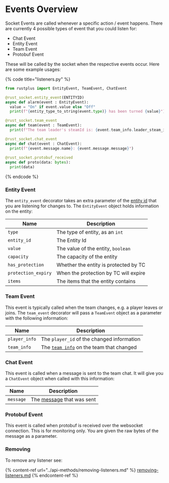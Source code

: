 # Events Overview

Socket Events are called whenever a specific action / event happens. There are currently 4 possible types of event that you could listen for:&#x20;

* Chat Event
* Entity Event
* Team Event
* Protobuf Event

These will be called by the socket when the respective events occur. Here are some example usages:

{% code title="listeners.py" %}
```python
from rustplus import EntityEvent, TeamEvent, ChatEvent

@rust_socket.entity_event(ENTITYID)
async def alarm(event : EntityEvent):
  value = "On" if event.value else "Off"
  print(f"{entity_type_to_string(event.type)} has been turned {value}")

@rust_socket.team_event
async def team(event : TeamEvent):
  print(f"The team leader's steamId is: {event.team_info.leader_steam_id}")

@rust_socket.chat_event
async def chat(event : ChatEvent):
  print(f"{event.message.name}: {event.message.message}")
  
@rust_socket.protobuf_received
async def proto(data: bytes):
  print(data)
```
{% endcode %}

### Entity Event

The `entity_event` decorator takes an extra parameter of the [entity id](../getting-started/getting-player-details/getting-entity-ids.md) that you are listening for changes to. The `EntityEvent` object holds information on the entity:

| Name                | Description                           |
| ------------------- | ------------------------------------- |
| `type`              | The type of entity, as an `int`       |
| `entity_id`         | The Entity Id                         |
| `value`             | The value of the entity, `boolean`    |
| `capacity`          | The capacity of the entity            |
| `has_protection`    | Whether the entity is protected by TC |
| `protection_expiry` | When the protection by TC will expire |
| `items`             | The items that the entity contains    |

### Team Event

This event is typically called when the team changes, e.g. a player leaves or joins. The `team_event` decorator will pass a `TeamEvent` object as a parameter with the following information:

| Name          | Description                                                                     |
| ------------- | ------------------------------------------------------------------------------- |
| `player_info` | The `player_id` of the changed information                                      |
| `team_info`   | The [`team info`](../api-methods/getting-team-info.md) on the team that changed |

### Chat Event

This event is called when a message is sent to the team chat. It will give you a `ChatEvent` object when called with this information:

| Name      | Description                                                      |
| --------- | ---------------------------------------------------------------- |
| `message` | The [message](../api-methods/getting-team-chat.md) that was sent |

### Protobuf Event

This event is called when protobuf is received over the websocket connection. This is for monitoring only. You are given the raw bytes of the message as a parameter.

### Removing

To remove any listener see:

{% content-ref url="../api-methods/removing-listeners.md" %}
[removing-listeners.md](../api-methods/removing-listeners.md)
{% endcontent-ref %}

